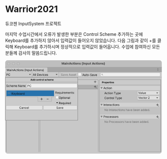 # Warrior2021
듀코젠 InputSystem 프로젝트

마지막 수업시간에서 오류가 발생한 부분은 Control Scheme 추가하는 곳에
Keyboard를 추가하지 않아서 입력값이 들어오지 않았습니다. 다음 그림과 같이
+를 클릭해 Keyboard를 추가하시며 정상적으로 입력값이 들어옵니다.
수업에 참여하신 모든 분들께 감사의 말씀드립니다.

![](Assets/03.Images/img.png)
